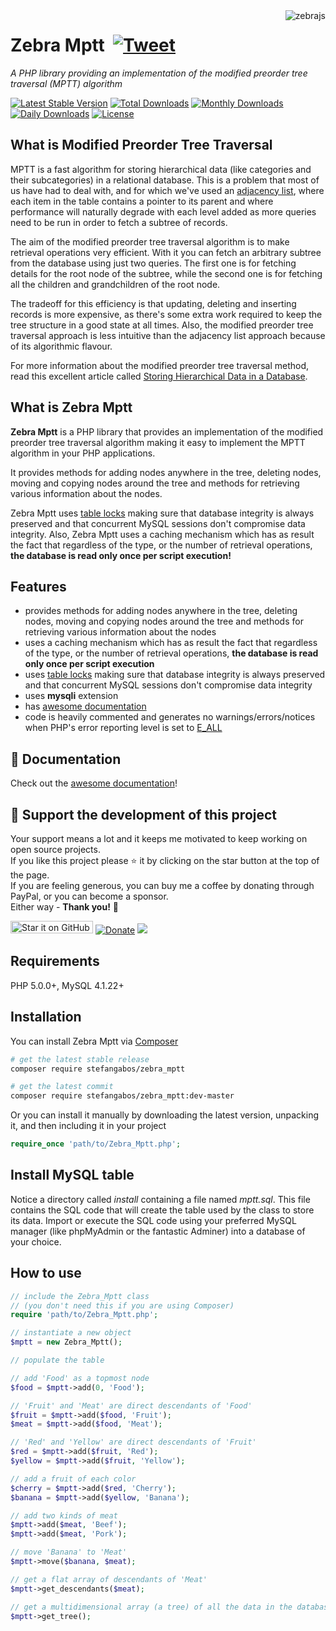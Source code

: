 <img src="https://github.com/stefangabos/zebrajs/blob/master/docs/images/logo.png" alt="zebrajs" align="right">

# Zebra Mptt &nbsp;[![Tweet](https://img.shields.io/twitter/url/http/shields.io.svg?style=social)](https://twitter.com/intent/tweet?text=A+PHP+library+providing+an+implementation+of+the+modified+preorder+tree+traversal+(MPTT)+algorithm&url=https://github.com/stefangabos/Zebra_Mptt&via=stefangabos&hashtags=php,mptt)

*A PHP library providing an implementation of the modified preorder tree traversal (MPTT) algorithm*

[![Latest Stable Version](https://poser.pugx.org/stefangabos/zebra_mptt/v/stable)](https://packagist.org/packages/stefangabos/zebra_mptt) [![Total Downloads](https://poser.pugx.org/stefangabos/zebra_mptt/downloads)](https://packagist.org/packages/stefangabos/zebra_mptt) [![Monthly Downloads](https://poser.pugx.org/stefangabos/zebra_mptt/d/monthly)](https://packagist.org/packages/stefangabos/zebra_mptt) [![Daily Downloads](https://poser.pugx.org/stefangabos/zebra_mptt/d/daily)](https://packagist.org/packages/stefangabos/zebra_mptt) [![License](https://poser.pugx.org/stefangabos/zebra_mptt/license)](https://packagist.org/packages/stefangabos/zebra_mptt)

## What is Modified Preorder Tree Traversal

MPTT is a fast algorithm for storing hierarchical data (like categories and their subcategories) in a relational database. This is a problem that most of us have had to deal with, and for which we've used an [adjacency list](http://mikehillyer.com/articles/managing-hierarchical-data-in-mysql/), where each item in the table contains a pointer to its parent and where performance will naturally degrade with each level added as more queries need to be run in order to fetch a subtree of records.

The aim of the modified preorder tree traversal algorithm is to make retrieval operations very efficient. With it you can fetch an arbitrary subtree from the database using just two queries. The first one is for fetching details for the root node of the subtree, while the second one is for fetching all the children and grandchildren of the root node.

The tradeoff for this efficiency is that updating, deleting and inserting records is more expensive, as there's some extra work required to keep the tree structure in a good state at all times. Also, the modified preorder tree traversal approach is less intuitive than the adjacency list approach because of its algorithmic flavour.

For more information about the modified preorder tree traversal method, read this excellent article called [Storing Hierarchical Data in a Database](https://www.sitepoint.com/hierarchical-data-database/).

## What is Zebra Mptt

**Zebra Mptt** is a PHP library that provides an implementation of the modified preorder tree traversal algorithm making it easy to implement the MPTT algorithm in your PHP applications.

It provides methods for adding nodes anywhere in the tree, deleting nodes, moving and copying nodes around the tree and methods for retrieving various information about the nodes.

Zebra Mptt uses [table locks](http://dev.mysql.com/doc/refman/8.0/en/lock-tables.html) making sure that database integrity is always preserved and that concurrent MySQL sessions don't compromise data integrity. Also, Zebra Mptt uses a caching mechanism which has as result the fact that regardless of the type, or the number of retrieval operations, **the database is read only once per script execution!**

## Features

- provides methods for adding nodes anywhere in the tree, deleting nodes, moving and copying nodes around the tree and methods for retrieving various information about the nodes
- uses a caching mechanism which has as result the fact that regardless of the type, or the number of retrieval operations, **the database is read only once per script execution**
- uses [table locks](http://dev.mysql.com/doc/refman/8.0/en/lock-tables.html) making sure that database integrity is always preserved and that concurrent MySQL sessions don't compromise data integrity
- uses **mysqli** extension
- has [awesome documentation](https://stefangabos.github.io/Zebra_Mptt/Zebra_Mptt/Zebra_Mptt.html)
- code is heavily commented and generates no warnings/errors/notices when PHP's error reporting level is set to [E_ALL](https://www.php.net/manual/en/function.error-reporting.php)

## :notebook_with_decorative_cover: Documentation

Check out the [awesome documentation](https://stefangabos.github.io/Zebra_Mptt/Zebra_Mptt/Zebra_Mptt.html)!

## 🎂 Support the development of this project

Your support means a lot and it keeps me motivated to keep working on open source projects.<br>
If you like this project please ⭐ it by clicking on the star button at the top of the page.<br>
If you are feeling generous, you can buy me a coffee by donating through PayPal, or you can become a sponsor.<br>
Either way - **Thank you!** 🎉

[<img src="https://img.shields.io/github/stars/stefangabos/zebra_mptt?color=green&label=star%20it%20on%20GitHub" width="132" height="20" alt="Star it on GitHub">](https://github.com/stefangabos/Zebra_Mptt) [![Donate](https://img.shields.io/badge/Donate-PayPal-green.svg)](https://www.paypal.com/cgi-bin/webscr?cmd=_s-xclick&hosted_button_id=49VT6G7L5GPAS) [<img src="https://img.shields.io/badge/-Sponsor-fafbfc?logo=GitHub%20Sponsors">](https://github.com/sponsors/stefangabos)

## Requirements

PHP 5.0.0+, MySQL 4.1.22+

## Installation

You can install Zebra Mptt via [Composer](https://packagist.org/packages/stefangabos/zebra_mptt)

```bash
# get the latest stable release
composer require stefangabos/zebra_mptt

# get the latest commit
composer require stefangabos/zebra_mptt:dev-master
```

Or you can install it manually by downloading the latest version, unpacking it, and then including it in your project

```php
require_once 'path/to/Zebra_Mptt.php';
```

## Install MySQL table

Notice a directory called *install* containing a file named *mptt.sql*. This file contains the SQL code that will create the table used by the class to store its data. Import or execute the SQL code using your preferred MySQL manager (like phpMyAdmin or the fantastic Adminer) into a database of your choice.

## How to use

```php
// include the Zebra_Mptt class
// (you don't need this if you are using Composer)
require 'path/to/Zebra_Mptt.php';

// instantiate a new object
$mptt = new Zebra_Mptt();

// populate the table

// add 'Food' as a topmost node
$food = $mptt->add(0, 'Food');

// 'Fruit' and 'Meat' are direct descendants of 'Food'
$fruit = $mptt->add($food, 'Fruit');
$meat = $mptt->add($food, 'Meat');

// 'Red' and 'Yellow' are direct descendants of 'Fruit'
$red = $mptt->add($fruit, 'Red');
$yellow = $mptt->add($fruit, 'Yellow');

// add a fruit of each color
$cherry = $mptt->add($red, 'Cherry');
$banana = $mptt->add($yellow, 'Banana');

// add two kinds of meat
$mptt->add($meat, 'Beef');
$mptt->add($meat, 'Pork');

// move 'Banana' to 'Meat'
$mptt->move($banana, $meat);

// get a flat array of descendants of 'Meat'
$mptt->get_descendants($meat);

// get a multidimensional array (a tree) of all the data in the database
$mptt->get_tree();
```
